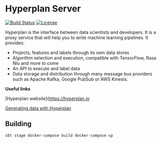 # Hyperplan Server
[![Build Status](https://travis-ci.org/scoverage/sbt-scoverage.png?branch=master)](https://travis-ci.org/hyperplan/server)
[![License](http://img.shields.io/:license-Apache%202-red.svg)](http://www.apache.org/licenses/LICENSE-2.0.txt)

Hyperplan is the interface between data scientists and developers. It is a proxy service that will help you to write machine learning pipelines. It provides:

* Projects, features and labels through its own data stores
* Algorithm selection and execution, compatible with TensorFlow, Rasa Nlu and more to come
* An API to execute and label data
* Data storage and distribution through many message bus providers such as Apache Kafka, Google PubSub or AWS Kinesis.

**Useful links**

[Hyperplan website](https://hyperplan.io

[Generating data with Hyperplan](https://medium.com/@sauray.antoine/data-generation-for-machine-learning-using-foundaml-5e324e6939f5)


## Building
`
sbt stage
docker-compose build
docker-compose up
`

